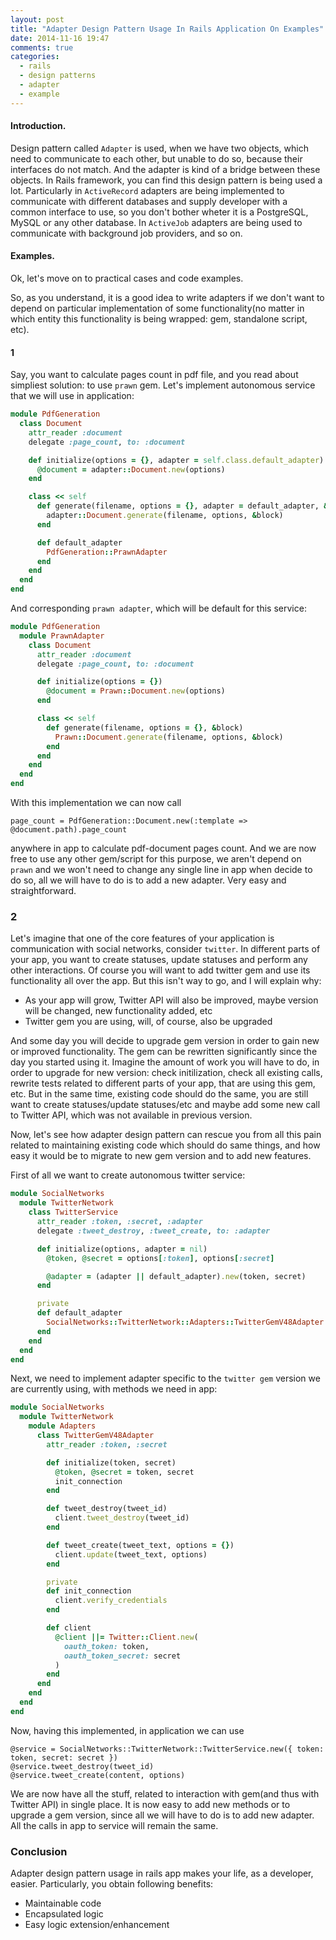 ```yaml
---
layout: post
title: "Adapter Design Pattern Usage In Rails Application On Examples"
date: 2014-11-16 19:47
comments: true
categories: 
  - rails
  - design patterns
  - adapter
  - example
---
```


#### Introduction.

Design pattern called `Adapter` is used, when we have two objects, which need to communicate to each other, but unable to do so, because their interfaces do not match. And the adapter is kind of a bridge between these objects.
In Rails framework, you can find this design pattern is being used a lot. Particularly in `ActiveRecord` adapters are being implemented to communicate with different databases and supply developer with a common interface to use, so you don't bother wheter it is a PostgreSQL, MySQL or any other database. In `ActiveJob` adapters are being used to communicate with background job providers, and so on.

#### Examples.

Ok, let's move on to practical cases and code examples.
<!-- more -->
So, as you understand, it is a good idea to write adapters if we don't want to depend on particular implementation of some functionality(no matter in which entity this functionality is being wrapped: gem, standalone script, etc).

#### 1

Say, you want to calculate pages count in pdf file, and you read about simpliest solution: to use `prawn` gem. Let's implement autonomous service that we will use in application:


``` ruby app/services/pdf_generation/document.rb
module PdfGeneration
  class Document
    attr_reader :document
    delegate :page_count, to: :document

    def initialize(options = {}, adapter = self.class.default_adapter)
      @document = adapter::Document.new(options)
    end

    class << self
      def generate(filename, options = {}, adapter = default_adapter, &block)
        adapter::Document.generate(filename, options, &block)
      end

      def default_adapter
        PdfGeneration::PrawnAdapter
      end
    end
  end
end
```

And corresponding `prawn adapter`, which will be default for this service:

``` ruby app/services/pdf_generation/prawn_adapter/document.rb
module PdfGeneration
  module PrawnAdapter
    class Document
      attr_reader :document
      delegate :page_count, to: :document

      def initialize(options = {})
        @document = Prawn::Document.new(options)
      end

      class << self
        def generate(filename, options = {}, &block)
          Prawn::Document.generate(filename, options, &block)
        end
      end
    end
  end
end
```

With this implementation we can now call

```
page_count = PdfGeneration::Document.new(:template => @document.path).page_count
```

anywhere in app to calculate pdf-document pages count. And we are now free to use any other gem/script for this purpose, we aren't depend on `prawn` and we won't need to change any single line in app when decide to do so, all we will have to do is to add a new adapter. Very easy and straightforward.

### 2

Let's imagine that one of the core features of your application is communication with social networks, consider `twitter`. In different parts of your app, you want to create statuses, update statuses and perform any other interactions. Of course you will want to add twitter gem and use its functionality all over the app. But this isn't way to go, and I will explain why:

  * As your app will grow, Twitter API will also be improved, maybe version will be changed, new functionality added, etc
  * Twitter gem you are using, will, of course, also be upgraded
  
And some day you will decide to upgrade gem version in order to gain new or improved functionality. The gem can be rewritten significantly since the day you started using it. Imagine the amount of work you will have to do, in order to upgrade for new version: check initilization, check all existing calls, rewrite tests related to different parts of your app, that are using this gem, etc. But in the same time, existing code should do the same, you are still want to create statuses/update statuses/etc and maybe add some new call to Twitter API, which was not available in previous version.

Now, let's see how adapter design pattern can rescue you from all this pain related to maintaining existing code which should do same things, and how easy it would be to migrate to new gem version and to add new features.

First of all we want to create autonomous twitter service:


``` ruby app/services/social_networks/twitter_network/twitter_service.rb
module SocialNetworks
  module TwitterNetwork
    class TwitterService
      attr_reader :token, :secret, :adapter
      delegate :tweet_destroy, :tweet_create, to: :adapter

      def initialize(options, adapter = nil)
        @token, @secret = options[:token], options[:secret]

        @adapter = (adapter || default_adapter).new(token, secret)
      end

      private
      def default_adapter
        SocialNetworks::TwitterNetwork::Adapters::TwitterGemV48Adapter
      end
    end
  end
end
```

Next, we need to implement adapter specific to the `twitter gem` version we are currently using, with methods we need in app:

``` ruby app/services/social_networks/twitter_network/adapters/twitter_gem_v48_adapter.rb
module SocialNetworks
  module TwitterNetwork
    module Adapters
      class TwitterGemV48Adapter
        attr_reader :token, :secret

        def initialize(token, secret)
          @token, @secret = token, secret
          init_connection
        end

        def tweet_destroy(tweet_id)
          client.tweet_destroy(tweet_id)
        end

        def tweet_create(tweet_text, options = {})
          client.update(tweet_text, options)
        end

        private
        def init_connection
          client.verify_credentials
        end

        def client
          @client ||= Twitter::Client.new(
            oauth_token: token,
            oauth_token_secret: secret
          )
        end
      end
    end
  end
end
```

Now, having this implemented, in application we can use 
```
@service = SocialNetworks::TwitterNetwork::TwitterService.new({ token: token, secret: secret })
@service.tweet_destroy(tweet_id)
@service.tweet_create(content, options)
```

We are now have all the stuff, related to interaction with gem(and thus with Twitter API) in single place. It is now easy to add new methods or to upgrade a gem version, since all we will have to do is to add new adapter. All the calls in app to service will remain the same.

### Conclusion

Adapter design pattern usage in rails app makes your life, as a developer, easier. Particularly, you obtain following benefits:

  * Maintainable code
  * Encapsulated logic
  * Easy logic extension/enhancement


